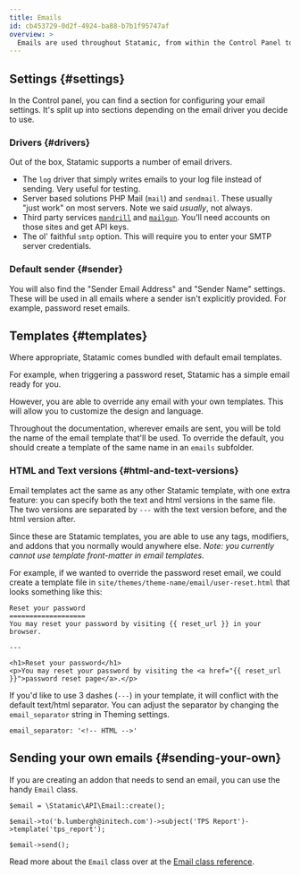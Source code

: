 ```yaml
---
title: Emails
id: cb453729-0d2f-4924-ba88-b7b1f95747af
overview: >
  Emails are used throughout Statamic, from within the Control Panel to inside tags and addons.
---
```

## Settings {#settings}
In the Control panel, you can find a section for configuring your email settings. It's split up into sections
depending on the email driver you decide to use.

### Drivers {#drivers}
Out of the box, Statamic supports a number of email drivers.

- The `log` driver that simply writes emails to your log file instead of sending. Very useful for testing.
- Server based solutions PHP Mail (`mail`) and `sendmail`. These usually "just work" on most servers. Note we said _usually_, not always.
- Third party services [`mandrill`](https://mandrillapp.com) and [`mailgun`](https://www.mailgun.com/). You'll need accounts on those sites and get API keys.
- The ol' faithful `smtp` option. This will require you to enter your SMTP server credentials.

### Default sender {#sender}
You will also find the "Sender Email Address" and "Sender Name" settings. These will be used in all emails
where a sender isn't explicitly provided. For example, password reset emails.


## Templates {#templates}
Where appropriate, Statamic comes bundled with default email templates.

For example, when triggering a password reset, Statamic has a simple email ready for you.

However, you are able to override any email with your own templates. This will allow you to
customize the design and language.

Throughout the documentation, wherever emails are sent, you will be told the name of the email template
that'll be used. To override the default, you should create a template of the same name in an `emails`
subfolder.

### HTML and Text versions {#html-and-text-versions}

Email templates act the same as any other Statamic template, with one extra feature: you can specify
both the text and html versions in the same file. The two versions are separated by `---` with the text
version before, and the html version after.

Since these are Statamic templates, you are able to use any tags, modifiers, and addons that you normally would anywhere else. _Note: you currently cannot use template front-matter in email templates._

For example, if we wanted to override the password reset email, we could create a template file in `site/themes/theme-name/email/user-reset.html` that looks something like this:

```
Reset your password
===================
You may reset your password by visiting {{ reset_url }} in your browser.

---

<h1>Reset your password</h1>
<p>You may reset your password by visiting the <a href="{{ reset_url }}">password reset page</a>.</p>
```

If you'd like to use 3 dashes (`---`) in your template, it will conflict with the default text/html
separator. You can adjust the separator by changing the `email_separator` string in Theming settings.

``` .language-yaml
email_separator: '<!-- HTML -->'
```


## Sending your own emails {#sending-your-own}
If you are creating an addon that needs to send an email, you can use the handy `Email` class.  

``` .language-php
$email = \Statamic\API\Email::create();

$email->to('b.lumbergh@initech.com')->subject('TPS Report')->template('tps_report');

$email->send();
```

Read more about the `Email` class over at the [Email class reference](/addons/classes/api/email).
